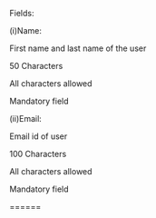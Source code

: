 Fields:

(i)Name:

First name and last name of the user

50 Characters

All characters allowed

Mandatory field

(ii)Email:

Email id of user

100 Characters

All characters allowed

Mandatory field

======
